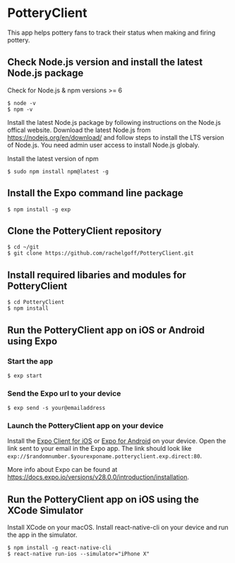# PotteryClient
This app helps pottery fans to track their status when making and firing pottery.

## Check Node.js version and install the latest Node.js package
Check for Node.js & npm versions >= 6
```
$ node -v
$ npm -v
```

Install the latest Node.js package by following instructions on the Node.js offical website. Download the latest Node.js from https://nodejs.org/en/download/ and follow steps to install the LTS version of Node.js. You need admin user access to install Node.js globaly.

Install the latest version of npm
```
$ sudo npm install npm@latest -g
```

## Install the Expo command line package
```
$ npm install -g exp
```

## Clone the PotteryClient repository
```
$ cd ~/git
$ git clone https://github.com/rachelgoff/PotteryClient.git
```

## Install required libaries and modules for PotteryClient
```
$ cd PotteryClient
$ npm install
```

## Run the PotteryClient app on iOS or Android using Expo
### Start the app
```
$ exp start
```

### Send the Expo url to your device
```
$ exp send -s your@emailaddress
```

### Launch the PotteryClient app on your device
Install the [Expo Client for iOS](https://itunes.apple.com/us/app/expo-client/id982107779?mt=8) or [Expo for Android](https://play.google.com/store/apps/details?id=host.exp.exponent&hl=en_US) on your device. Open the link sent to your email in the Expo app. The link should look like ```exp://$randomnumber.$yourexponame.potteryclient.exp.direct:80```.

More info about Expo can be found at https://docs.expo.io/versions/v28.0.0/introduction/installation.

## Run the PotteryClient app on iOS using the XCode Simulator
Install XCode on your macOS. Install react-native-cli on your device and run the app in the simulator.
```
$ npm install -g react-native-cli
$ react-native run-ios --simulator="iPhone X"
```
